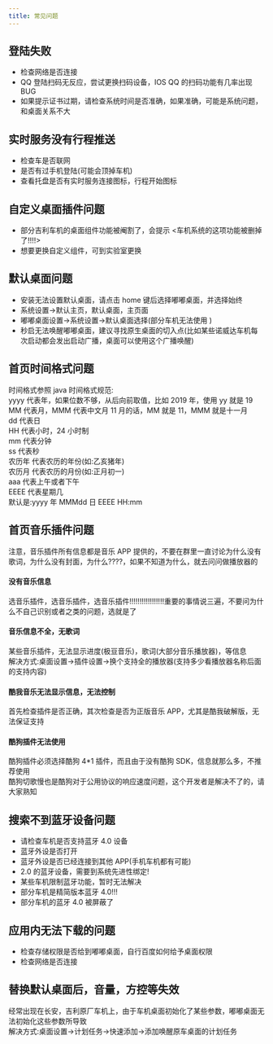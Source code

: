 ```yaml
---
title: 常见问题
---
```


## 登陆失败

- 检查网络是否连接
- QQ 登陆扫码无反应，尝试更换扫码设备，IOS QQ 的扫码功能有几率出现 BUG
- 如果提示证书过期，请检查系统时间是否准确，如果准确，可能是系统问题，和桌面关系不大

## 实时服务没有行程推送

- 检查车是否联网
- 是否有过手机登陆(可能会顶掉车机)
- 查看托盘是否有实时服务连接图标，行程开始图标

## 自定义桌面插件问题

- 部分吉利车机的桌面组件功能被阉割了，会提示 <车机系统的这项功能被删掉了!!!!>
- 想要更换自定义组件，可到实验室更换

## 默认桌面问题

- 安装无法设置默认桌面，请点击 home 键后选择嘟嘟桌面，并选择始终
- 系统设置->默认主页，默认桌面，主页面
- 嘟嘟桌面设置->系统设置->默认桌面选择(部分车机无法使用 )
- 秒启无法唤醒嘟嘟桌面，建议寻找原生桌面的切入点(比如某些诺威达车机每次启动都会发出启动广播，桌面可以使用这个广播唤醒)

## 首页时间格式问题

时间格式参照 java 时间格式规范:<br/>
yyyy 代表年，如果位数不够，从后向前取值，比如 2019 年，使用 yy 就是 19<br/>
MM 代表月，MMM 代表中文月 11 月的话，MM 就是 11，MMM 就是十一月<br/>
dd 代表日<br/>
HH 代表小时，24 小时制<br/>
mm 代表分钟<br/>
ss 代表秒<br/>
农历年 代表农历的年份(如:乙亥猪年)<br/>
农历月 代表农历的月份(如:正月初一)<br/>
aaa 代表上午或者下午<br/>
EEEE 代表星期几<br/>
默认是:yyyy 年 MMMdd 日 EEEE HH:mm

## 首页音乐插件问题

注意，音乐插件所有信息都是音乐 APP 提供的，不要在群里一直讨论为什么没有歌词，为什么没有封面，为什么????，如果不知道为什么，就去问问做播放器的

#### 没有音乐信息

选音乐插件，选音乐插件，选音乐插件!!!!!!!!!!!!!!!!!重要的事情说三遍，不要问为什么不自己识别或者之类的问题，选就是了

#### 音乐信息不全，无歌词

某些音乐插件，无法显示进度(极豆音乐)，歌词(大部分音乐播放器)，等信息<br/>
解决方式:桌面设置->插件设置->换个支持全的播放器(支持多少看播放器名称后面的支持内容)

#### 酷我音乐无法显示信息，无法控制

首先检查插件是否正确，其次检查是否为正版音乐 APP，尤其是酷我破解版，无法保证支持<br/>

#### 酷狗插件无法使用

酷狗插件必须选择酷狗 4\*1 插件，而且由于没有酷狗 SDK，信息就那么多，不推荐使用<br/>
酷狗切歌慢也是酷狗对于公用协议的响应速度问题，这个开发者是解决不了的，请大家熟知<br/>

## 搜索不到蓝牙设备问题

- 请检查车机是否支持蓝牙 4.0 设备
- 蓝牙外设是否打开
- 蓝牙外设是否已经连接到其他 APP(手机车机都有可能)
- 2.0 的蓝牙设备，需要到系统先进性绑定!
- 某些车机限制蓝牙功能，暂时无法解决
- 部分车机是精简版本蓝牙 4.0!!!
- 部分车机的蓝牙 4.0 被屏蔽了

## 应用内无法下载的问题

- 检查存储权限是否给到嘟嘟桌面，自行百度如何给予桌面权限
- 检查网络是否连接

## 替换默认桌面后，音量，方控等失效

经常出现在长安，吉利原厂车机上，由于车机桌面初始化了某些参数，嘟嘟桌面无法初始化这些参数所导致<br/>
解决方式:桌面设置->计划任务->快速添加->添加唤醒原车桌面的计划任务<br/>
